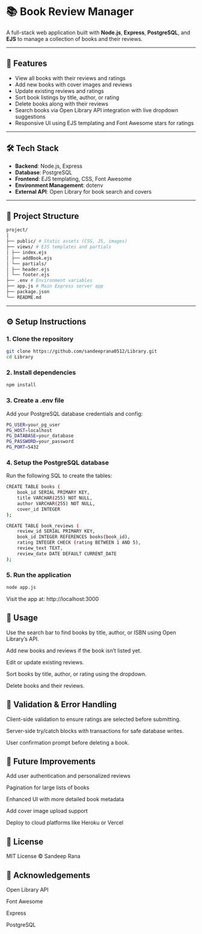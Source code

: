 # 📚 Book Review Manager

A full-stack web application built with **Node.js**, **Express**, **PostgreSQL**, and **EJS** to manage a collection of books and their reviews.

---

## 🚀 Features

- View all books with their reviews and ratings
- Add new books with cover images and reviews
- Update existing reviews and ratings
- Sort book listings by title, author, or rating
- Delete books along with their reviews
- Search books via Open Library API integration with live dropdown suggestions
- Responsive UI using EJS templating and Font Awesome stars for ratings

---

## 🛠️ Tech Stack

- **Backend**: Node.js, Express
- **Database**: PostgreSQL
- **Frontend**: EJS templating, CSS, Font Awesome
- **Environment Management**: dotenv
- **External API**: Open Library for book search and covers

---

## 📂 Project Structure

```bash
project/
│
├── public/ # Static assets (CSS, JS, images)
├── views/ # EJS templates and partials
│ ├── index.ejs
│ ├── addBook.ejs
│ └── partials/
│ ├── header.ejs
│ └── footer.ejs
├── .env # Environment variables
├── app.js # Main Express server app
├── package.json
└── README.md
```

---

## ⚙️ Setup Instructions

### 1. Clone the repository

```bash
git clone https://github.com/sandeeprana0512/Library.git
cd Library
```

### 2. Install dependencies

```bash
npm install
```

### 3. Create a .env file

Add your PostgreSQL database credentials and config:

```bash
PG_USER=your_pg_user
PG_HOST=localhost
PG_DATABASE=your_database
PG_PASSWORD=your_password
PG_PORT=5432
```

### 4. Setup the PostgreSQL database

Run the following SQL to create the tables:

```bash
CREATE TABLE books (
    book_id SERIAL PRIMARY KEY,
    title VARCHAR(255) NOT NULL,
    author VARCHAR(255) NOT NULL,
    cover_id INTEGER
);

CREATE TABLE book_reviews (
    review_id SERIAL PRIMARY KEY,
    book_id INTEGER REFERENCES books(book_id),
    rating INTEGER CHECK (rating BETWEEN 1 AND 5),
    review_text TEXT,
    review_date DATE DEFAULT CURRENT_DATE
);
```

### 5. Run the application

```bash
node app.js
```

Visit the app at: http://localhost:3000

## 📝 Usage

Use the search bar to find books by title, author, or ISBN using Open Library’s API.

Add new books and reviews if the book isn’t listed yet.

Edit or update existing reviews.

Sort books by title, author, or rating using the dropdown.

Delete books and their reviews.

## 🧹 Validation & Error Handling

Client-side validation to ensure ratings are selected before submitting.

Server-side try/catch blocks with transactions for safe database writes.

User confirmation prompt before deleting a book.

## 🚧 Future Improvements

Add user authentication and personalized reviews

Pagination for large lists of books

Enhanced UI with more detailed book metadata

Add cover image upload support

Deploy to cloud platforms like Heroku or Vercel

## 📄 License

MIT License © Sandeep Rana

## 🙌 Acknowledgements

Open Library API

Font Awesome

Express

PostgreSQL
